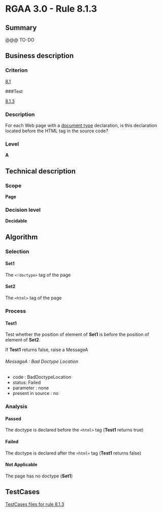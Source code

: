 # RGAA 3.0 -  Rule 8.1.3

## Summary

@@@ TO-DO

## Business description

### Criterion

[8.1](http://disic.github.io/rgaa_referentiel_en/RGAA3.0_Criteria_English_version_v1.html#crit-8-1)

###Test

[8.1.3](http://disic.github.io/rgaa_referentiel_en/RGAA3.0_Criteria_English_version_v1.html#test-8-1-3)

### Description
For each Web page with a
    <a href="http://disic.github.io/rgaa_referentiel_en/RGAA3.0_Glossary_English_version_v1.html#mDTD">document
  type</a> declaration, is this declaration located
    before the HTML tag in the source code? 


### Level

**A**

## Technical description

### Scope

**Page**

### Decision level

**Decidable**

## Algorithm

### Selection

#### Set1

The `<!doctype>` tag of the page

#### Set2

The `<html>` tag of the page

### Process

#### Test1 

Test whether the position of element of **Set1** is before the position of element of **Set2**. 

If **Test1** returns false, raise a MessageA

###### MessageA : Bad Doctype Location

-   code : BadDoctypeLocation
-   status: Failed
-   parameter : none
-   present in source : no

### Analysis

#### Passed

The doctype is declared before the `<html>` tag (**Test1** returns true)

#### Failed

The doctype is declared after the `<html>` tag (**Test1** returns false)

#### Not Applicable

The page has no doctype (**Set1**)



##  TestCases 

[TestCases files for rule 8.1.3](https://github.com/Asqatasun/Asqatasun/tree/master/rules/rules-rgaa3.0/src/test/resources/testcases/rgaa30/Rgaa30Rule080103/) 


